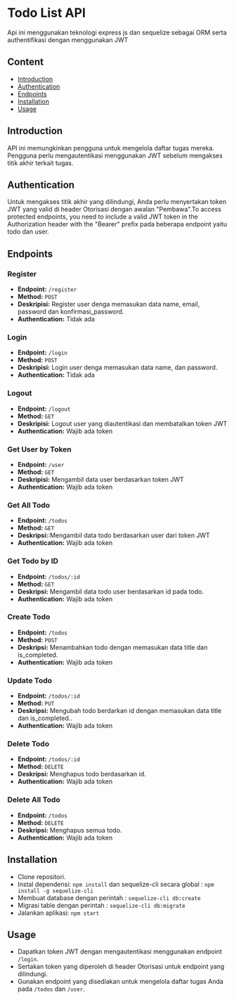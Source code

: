 # Todo List API

Api ini menggunakan teknologi express js dan sequelize sebagai ORM serta authentifikasi dengan menggunakan JWT

## Content

- [Introduction](#introduction)
- [Authentication](#authentication)
- [Endpoints](#endpoints)
- [Installation](#installation)
- [Usage](#usage)

## Introduction

API ini memungkinkan pengguna untuk mengelola daftar tugas mereka. Pengguna perlu mengautentikasi menggunakan JWT sebelum mengakses titik akhir terkait tugas.

## Authentication

Untuk mengakses titik akhir yang dilindungi, Anda perlu menyertakan token JWT yang valid di header Otorisasi dengan awalan "Pembawa".To access protected endpoints, you need to include a valid JWT token in the Authorization header with the "Bearer" prefix pada beberapa endpoint yaitu todo dan user.

## Endpoints

### Register

- **Endpoint:** `/register`
- **Method:** `POST`
- **Deskripisi:** Register user denga memasukan data name, email, password dan konfirmasi_password.
- **Authentication:** Tidak ada

### Login

- **Endpoint:** `/login`
- **Method:** `POST`
- **Deskripisi:** Login user denga memasukan data name, dan password.
- **Authentication:** Tidak ada

### Logout

- **Endpoint:** `/logout`
- **Method:** `GET`
- **Deskripisi:** Logout user yang diautentikasi dan membatalkan token JWT
- **Authentication:** Wajib ada token

### Get User by Token

- **Endpoint:** `/user`
- **Method:** `GET`
- **Deskripisi:** Mengambil data user berdasarkan token JWT
- **Authentication:** Wajib ada token

### Get All Todo

- **Endpoint:** `/todos`
- **Method:** `GET`
- **Deskripsi:**:Mengambil data todo berdasarkan user dari token JWT
- **Authentication:** Wajib ada token

### Get Todo by ID

- **Endpoint:** `/todos/:id`
- **Method:** `GET`
- **Deskripsi:** Mengambil data todo user berdasarkan id pada todo.
- **Authentication:** Wajib ada token

### Create Todo

- **Endpoint:** `/todos`
- **Method:** `POST`
- **Deskripsi:** Menambahkan todo dengan memasukan data title dan is_completed.
- **Authentication:** Wajib ada token

### Update Todo

- **Endpoint:** `/todos/:id`
- **Method:** `PUT`
- **Deskripsi:** Mengubah todo berdarkan id dengan memasukan data title dan is_completed..
- **Authentication:** Wajib ada token

### Delete Todo

- **Endpoint:** `/todos/:id`
- **Method:** `DELETE`
- **Deskripsi:** Menghapus todo berdasarkan id.
- **Authentication:** Wajib ada token

### Delete All Todo

- **Endpoint:** `/todos`
- **Method:** `DELETE`
- **Deskripsi:** Menghapus semua todo.
- **Authentication:** Wajib ada token

## Installation

- Clone repositori.
- Instal dependensi: `npm install` dan sequelize-cli secara global : `npm install -g sequelize-cli`
- Membuat database dengan perintah : `sequelize-cli db:create`
- Migrasi table dengan perintah : `sequelize-cli db:migrate`
- Jalankan aplikasi: `npm start`

## Usage

- Dapatkan token JWT dengan mengautentikasi menggunakan endpoint `/login`.
- Sertakan token yang diperoleh di header Otorisasi untuk endpoint yang dilindungi.
- Gunakan endpoint yang disediakan untuk mengelola daftar tugas Anda pada `/todos` dan `/user`.